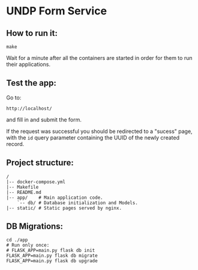 # UNDP Form Service

## How to run it:

```
make
```

Wait for a minute after all the containers are started in order for them to run
their applications.

## Test the app:

Go to:

```
http://localhost/
```

and fill in and submit the form.

If the request was successful you should be redirected to a "sucess" page,
with the `id` query parameter containing the UUID of the newly created record.

## Project structure:

```
/
|-- docker-compose.yml
|-- Makefile
|-- README.md
|-- app/    # Main application code.
    `-- db/ # Database initialization and Models.
|-- static/ # Static pages served by nginx.
```

## DB Migrations:
```
cd ./app
# Run only once:
# FLASK_APP=main.py flask db init
FLASK_APP=main.py flask db migrate
FLASK_APP=main.py flask db upgrade
```
